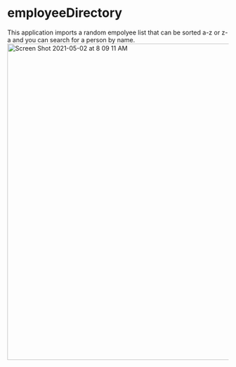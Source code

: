 # employeeDirectory
This application imports a random empolyee list that can be sorted a-z or z-a and you can search for a person by name.
<img width="720" alt="Screen Shot 2021-05-02 at 8 09 11 AM" src="https://user-images.githubusercontent.com/71075507/118154492-1c620280-b3e5-11eb-9185-7ed331062f8d.png">

